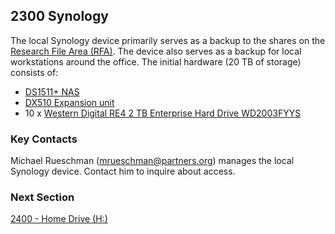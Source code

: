 ## 2300 Synology

The local Synology device primarily serves as a backup to the shares on the [Research File Area (RFA)](https://github.com/sleepepi/howto/blob/master/2000-file-storage/2100-research-file-area-rfa.md). The device also serves as a backup for local workstations around the office. The initial hardware (20 TB of storage) consists of:

- [DS1511+ NAS](http://www.synology.com/us/products/DS1511+/)
- [DX510 Expansion unit](http://www.synology.com/us/products/DX510/)
- 10 x [Western Digital RE4 2 TB Enterprise Hard Drive WD2003FYYS](http://www.amazon.com/RE4-Enterprise-Hard-Drive-WD2003FYYS/dp/B002XW44QY/ref=sr_1_1?ie=UTF8&qid=1375729111&sr=8-1&keywords=wd2003fyys)


### Key Contacts

Michael Rueschman (mrueschman@partners.org) manages the local Synology device. Contact him to inquire about access.


### Next Section

[2400 - Home Drive (H:)](https://github.com/sleepepi/howto/blob/master/2000-file-storage/2400-home-drive-h.md)
